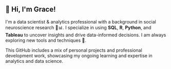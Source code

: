 ## 👋 Hi, I'm Grace!

I'm a data scientist & analytics professional with a background in social neuroscience research 🧠📊. I specialize in using **SQL**, **R**, **Python**, and **Tableau** to uncover insights and drive data-informed decisions. I am always exploring new tools and techniques 🌱.

This GitHub includes a mix of personal projects and professional development work, showcasing my ongoing learning and expertise in analytics and data science.

<!--
**gracehandley/gracehandley** is a ✨ _special_ ✨ repository because its `README.md` (this file) appears on your GitHub profile.

Here are some ideas to get you started:

- 🔭 I’m currently working on ...
- 🌱 I’m currently learning ...
- 👯 I’m looking to collaborate on ...
- 🤔 I’m looking for help with ...
- 💬 Ask me about ...
- 📫 How to reach me: ...
- 😄 Pronouns: ...
- ⚡ Fun fact: ...
-->
